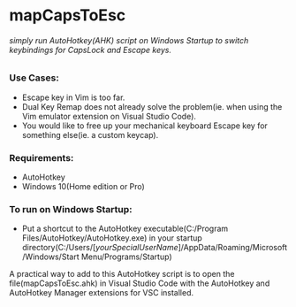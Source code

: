 # mapCapsToEsc

###### simply run AutoHotkey(AHK) script on Windows Startup to switch keybindings for CapsLock and Escape keys.

### Use Cases:
- Escape key in Vim is too far.
- Dual Key Remap does not already solve the problem(ie. when using the Vim emulator extension on Visual Studio Code).
- You would like to free up your mechanical keyboard Escape key for something else(ie. a custom keycap).

### Requirements:
- AutoHotkey
- Windows 10(Home edition or Pro)

### To run on Windows Startup:
- Put a shortcut to the AutoHotkey executable(C:/Program Files/AutoHotkey/AutoHotkey.exe) in your startup directory(C:/Users/[*yourSpecialUserName*]/AppData/Roaming/Microsoft/Windows/Start Menu/Programs/Startup)

A practical way to add to this AutoHotkey script is to open the file(mapCapsToEsc.ahk) in Visual Studio Code with the AutoHotkey and AutoHotkey Manager extensions for VSC installed.